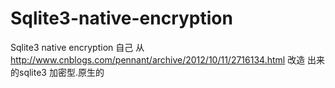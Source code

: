 # Sqlite3-native-encryption
Sqlite3 native encryption
自己 从 http://www.cnblogs.com/pennant/archive/2012/10/11/2716134.html 改造 出来 的sqlite3 加密型.原生的
